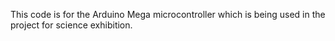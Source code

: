This code is for the Arduino Mega microcontroller which is being used in the project for science exhibition.

